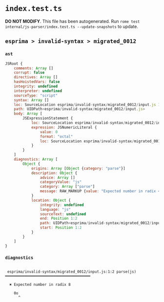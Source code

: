 # `index.test.ts`

**DO NOT MODIFY**. This file has been autogenerated. Run `rome test internal/js-parser/index.test.ts --update-snapshots` to update.

## `esprima > invalid-syntax > migrated_0012`

### `ast`

```javascript
JSRoot {
	comments: Array []
	corrupt: false
	directives: Array []
	hasHoistedVars: false
	integrity: undefined
	interpreter: undefined
	sourceType: "script"
	syntax: Array []
	loc: SourceLocation esprima/invalid-syntax/migrated_0012/input.js 1:0-2:0
	path: UIDPath<esprima/invalid-syntax/migrated_0012/input.js>
	body: Array [
		JSExpressionStatement {
			loc: SourceLocation esprima/invalid-syntax/migrated_0012/input.js 1:0-1:2
			expression: JSNumericLiteral {
				value: 0
				format: "octal"
				loc: SourceLocation esprima/invalid-syntax/migrated_0012/input.js 1:0-1:2
			}
		}
	]
	diagnostics: Array [
		Object {
			origins: Array [Object {category: "parse"}]
			description: Object {
				advice: Array []
				categoryValue: "js"
				category: Array ["parse"]
				message: RAW_MARKUP {value: "Expected number in radix <emphasis>8</emphasis>"}
			}
			location: Object {
				integrity: undefined
				language: "js"
				sourceText: undefined
				end: Position 1:2
				path: UIDPath<esprima/invalid-syntax/migrated_0012/input.js>
				start: Position 1:2
			}
		}
	]
}
```

### `diagnostics`

```

 esprima/invalid-syntax/migrated_0012/input.js:1:2 parse(js) ━━━━━━━━━━━━━━━━━━━━━━━━━━━━━━━━━━━━━━━

  ✖ Expected number in radix 8

    0o
      ^


```
